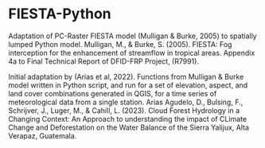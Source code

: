 # FIESTA-Python
Adaptation of PC-Raster FIESTA model (Mulligan &amp; Burke, 2005) to spatially lumped Python model. Mulligan, M., &amp; Burke, S. (2005). FIESTA: Fog interception for the enhancement of streamflow in tropical areas. Appendix 4a to Final Technical Report of DFID-FRP Project, (R7991). 

Initial adaptation by (Arias et al, 2022). Functions from Mulligan &amp; Burke model written in Python script, and run for a set of elevation, aspect, and land cover combinations generated in QGIS, for a time series of meteorological data from a single station. Arias Agudelo, D., Bulsing, F., Schrijver, J., Luger, M., & Cahill, L. (2023). Cloud Forest Hydrology in a Changing Context: An Approach to understanding the impact of CLimate Change and Deforestation on the Water Balance of the Sierra Yalijux, Alta Verapaz, Guatemala.

